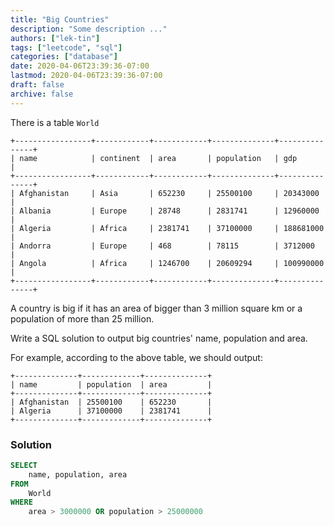 ```yaml
---
title: "Big Countries"
description: "Some description ..."
authors: ["lek-tin"]
tags: ["leetcode", "sql"]
categories: ["database"]
date: 2020-04-06T23:39:36-07:00
lastmod: 2020-04-06T23:39:36-07:00
draft: false
archive: false
---
```


There is a table `World`

```
+-----------------+------------+------------+--------------+---------------+
| name            | continent  | area       | population   | gdp           |
+-----------------+------------+------------+--------------+---------------+
| Afghanistan     | Asia       | 652230     | 25500100     | 20343000      |
| Albania         | Europe     | 28748      | 2831741      | 12960000      |
| Algeria         | Africa     | 2381741    | 37100000     | 188681000     |
| Andorra         | Europe     | 468        | 78115        | 3712000       |
| Angola          | Africa     | 1246700    | 20609294     | 100990000     |
+-----------------+------------+------------+--------------+---------------+
```

A country is big if it has an area of bigger than 3 million square km or a population of more than 25 million.  

Write a SQL solution to output big countries' name, population and area.  

For example, according to the above table, we should output:  

```
+--------------+-------------+--------------+
| name         | population  | area         |
+--------------+-------------+--------------+
| Afghanistan  | 25500100    | 652230       |
| Algeria      | 37100000    | 2381741      |
+--------------+-------------+--------------+
```

### Solution

```sql
SELECT
    name, population, area
FROM
    World
WHERE
    area > 3000000 OR population > 25000000
```